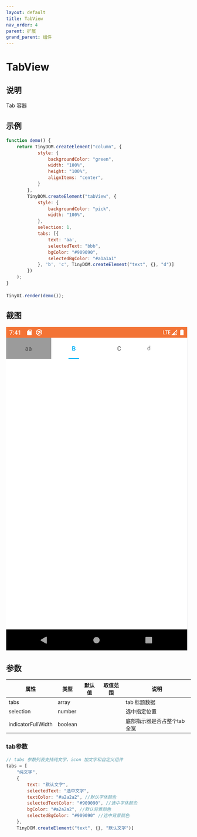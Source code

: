 ```yaml
---
layout: default 
title: TabView
nav_order: 4 
parent: 扩展 
grand_parent: 组件
---
```


# TabView

## 说明

Tab 容器

## 示例

```javascript
function demo() {
    return TinyDOM.createElement("column", {
            style: {
                backgroundColor: "green",
                width: "100%",
                height: "100%",
                alignItems: "center",
            }
        },
        TinyDOM.createElement("tabView", {
            style: {
                backgroundColor: "pick",
                width: "100%",
            },
            selection: 1,
            tabs: [{
                text: 'aa',
                selectedText: "bbb",
                bgColor: "#909090",
                selectedBgColor: "#a1a1a1"
            }, 'b', 'c', TinyDOM.createElement("text", {}, "d")]
        })
    );
}

TinyUI.render(demo());
```
## 截图
<img src="/assets/images/tabView.png"/>

## 参数

| 属性                 | 类型     | 默认值 | 取值范围 | 说明  |
|--------------------| -------- | ------ | ---- | --------------- |
| tabs               | array   |      |    | tab 标题数据         | 
| selection          | number   |      |    | 选中指定位置         |
| indicatorFullWidth | boolean   |      |   | 底部指示器是否占整个tab全宽         |

### tab参数
```javascript
// tabs 参数列表支持纯文字，icon 加文字和自定义组件
tabs = [
    "纯文字", 
    {
        text: "默认文字",
        selectedText: "选中文字",
        textColor: "#a2a2a2", //默认字体颜色
        selectedTextColor: "#909090", //选中字体颜色
        bgColor: "#a2a2a2", //默认背景颜色
        selectedBgColor: "#909090" //选中背景颜色
    },
    TinyDOM.createElement("text", {}, "默认文字")]
```
